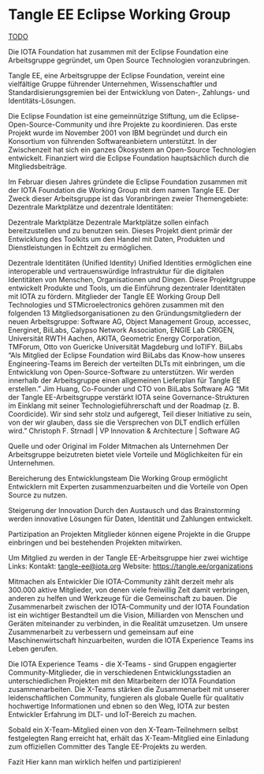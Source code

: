 # Tangle EE Eclipse Working Group

[TODO]()

<div class="head_text">
Die IOTA Foundation hat zusammen mit der Eclipse Foundation eine Arbeitsgruppe gegründet, um Open Source Technologien voranzubringen.
</div>


Tangle EE, eine Arbeitsgruppe der Eclipse Foundation, vereint eine vielfältige Gruppe führender Unternehmen, Wissenschaftler und Standardisierungsgremien bei der Entwicklung von Daten-, Zahlungs- und Identitäts-Lösungen.

Die Eclipse Foundation ist eine gemeinnützige Stiftung, um die Eclipse-Open-Source-Community und ihre Projekte zu koordinieren. Das erste Projekt wurde im November 2001 von IBM begründet und durch ein Konsortium von führenden Softwareanbietern unterstützt. In der Zwischenzeit hat sich ein ganzes Ökosystem an Open-Source Technologien entwickelt. Finanziert wird die Eclipse Foundation hauptsächlich durch die Mitgliedsbeiträge.

Im Februar diesen Jahres gründete die Eclipse Foundation zusammen mit der IOTA Foundation die Working Group mit dem namen Tangle EE. Der Zweck dieser Arbeitsgruppe ist das Voranbringen zweier Themengebiete: Dezentrale Marktplätze und dezentrale Identitäten:


Dezentrale Marktplätze
Dezentrale Marktplätze sollen einfach bereitzustellen und zu benutzen sein. Dieses Projekt dient primär der Entwicklung des Toolkits um den Handel mit Daten, Produkten und Dienstleistungen in Echtzeit zu ermöglichen.

Dezentrale Identitäten (Unified Identity)
Unified Identities ermöglichen eine interoperable und vertrauenswürdige Infrastruktur für die digitalen Identitäten von Menschen, Organisationen und Dingen. Diese Projektgruppe entwickelt Produkte und Tools, um die Einführung dezentraler Identitäten mit IOTA zu fördern.
Mitglieder der Tangle EE Working Group
Dell Technologies und STMicroelectronics gehören zusammen mit den folgenden 13 Mitgliedsorganisationen zu den Gründungsmitgliedern der neuen Arbeitsgruppe: Software AG, Object Management Group, accessec, Energinet, BiiLabs, Calypso Network Association, ENGIE Lab CRIGEN, Universität RWTH Aachen, AKITA, Geometric Energy Corporation, TMForum, Otto von Guericke Universität Magdeburg und IoTIFY.
BiiLabs
“Als Mitglied der Eclipse Foundation wird BiiLabs das Know-how unseres Engineering-Teams im Bereich der verteilten DLTs mit einbringen, um die Entwicklung von Open-Source-Software zu unterstützen. Wir werden innerhalb der Arbeitsgruppe einen allgemeinen Lieferplan für Tangle EE erstellen.”
Jim Huang, Co-Founder und CTO von BiiLabs
Software AG
“Mit der Tangle EE-Arbeitsgruppe verstärkt IOTA seine Governance-Strukturen im Einklang mit seiner Technologieführerschaft und der Roadmap (z. B. Coordicide). Wir sind sehr stolz und aufgeregt, Teil dieser Initiative zu sein, von der wir glauben, dass sie die Versprechen von DLT endlich erfüllen wird.”
Christoph F. Strnadl | VP Innovation & Architecture | Software AG

Quelle und oder Original im Folder
Mitmachen als Unternehmen
Der Arbeitsgruppe beizutreten bietet viele Vorteile und Möglichkeiten für ein Unternehmen. 

Bereicherung des Entwicklungsteam
Die Working Group ermöglicht Entwicklern mit Experten zusammenzuarbeiten und die Vorteile von Open Source zu nutzen.


Steigerung der Innovation
Durch den Austausch und das Brainstorming werden innovative Lösungen für Daten, Identität und Zahlungen entwickelt.

Partizipation an Projekten
Mitglieder können eigene Projekte in die Gruppe einbringen und bei bestehenden Projekten mitwirken.

Um Mitglied zu werden in der Tangle EE-Arbeitsgruppe hier zwei wichtige Links:
Kontakt: tangle-ee@iota.org 
Website: https://tangle.ee/organizations 


Mitmachen als Entwickler
Die IOTA-Community zählt derzeit mehr als 300.000 aktive Mitglieder, von denen viele freiwillig Zeit damit verbringen, anderen zu helfen und Werkzeuge für die Gemeinschaft zu bauen. Die Zusammenarbeit zwischen der IOTA-Community und der IOTA Foundation ist ein wichtiger Bestandteil um die Vision, Milliarden von Menschen und Geräten miteinander zu verbinden, in die Realität umzusetzen. Um unsere Zusammenarbeit zu verbessern und gemeinsam auf eine Maschinenwirtschaft hinzuarbeiten, wurden die IOTA Experience Teams ins Leben gerufen.

Die IOTA Experience Teams - die X-Teams - sind Gruppen engagierter Community-Mitglieder, die in verschiedenen Entwicklungsstadien an unterschiedlichen Projekten mit den Mitarbeitern der IOTA Foundation zusammenarbeiten. Die X-Teams stärken die Zusammenarbeit mit unserer leidenschaftlichen Community, fungieren als globale Quelle für qualitativ hochwertige Informationen und ebnen so den Weg, IOTA zur besten Entwickler Erfahrung im DLT- und IoT-Bereich zu machen.

Sobald ein X-Team-Mitglied einen von den X-Team-Teilnehmern selbst festgelegten Rang erreicht hat, erhält das X-Team-Mitglied eine Einladung zum offiziellen Committer des Tangle EE-Projekts zu werden.

Fazit
Hier kann man wirklich helfen und partizipieren!
